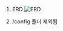 1. ERD
   ![ERD](https://github.com/jeongho218/gwaje_lv4/assets/82637024/c4e37713-327c-43cd-be78-8cc3317acab9)

2. /config 폴더 제외됨

